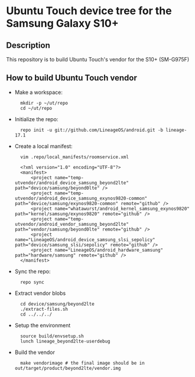 # Ubuntu Touch device tree for the Samsung Galaxy S10+

Description
-----------

This repository is to build Ubuntu Touch's vendor for the S10+ (SM-G975F)

How to build Ubuntu Touch vendor
----------------------

* Make a workspace:

        mkdir -p ~/ut/repo
        cd ~/ut/repo

* Initialize the repo:

        repo init -u git://github.com/LineageOS/android.git -b lineage-17.1

* Create a local manifest:

        vim .repo/local_manifests/roomservice.xml

        <?xml version="1.0" encoding="UTF-8"?>
        <manifest>
            <project name="temp-utvendor/android_device_samsung_beyond2lte" path="device/samsung/beyond0lte" />
            <project name="temp-utvendor/android_device_samsung_exynos9820-common" path="device/samsung/exynos9820-common" remote="github" />
            <project name="whatawurst/android_kernel_samsung_exynos9820" path="kernel/samsung/exynos9820" remote="github" />
            <project name="temp-utvendor/android_vendor_samsung_beyond2lte" path="vendor/samsung/beyond0lte" remote="github" />
            <project name="LineageOS/android_device_samsung_slsi_sepolicy" path="device/samsung_slsi/sepolicy" remote="github" />
            <project name="LineageOS/android_hardware_samsung" path="hardware/samsung" remote="github" />
        </manifest>

* Sync the repo:

        repo sync

* Extract vendor blobs

        cd device/samsung/beyond2lte
        ./extract-files.sh
        cd ../../../

* Setup the environment

        source build/envsetup.sh
        lunch lineage_beyond2lte-userdebug

* Build the vendor

        make vendorimage # the final image should be in out/target/product/beyond2lte/vendor.img
